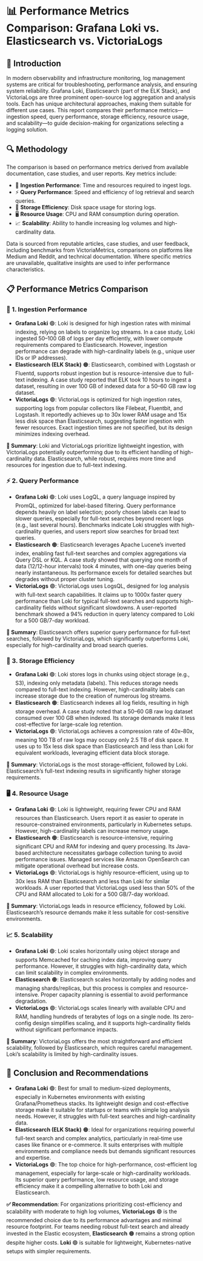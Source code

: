 # 📊 Performance Metrics Comparison: Grafana Loki vs. Elasticsearch vs. VictoriaLogs

## 📝 Introduction
In modern observability and infrastructure monitoring, log management systems are critical for troubleshooting, performance analysis, and ensuring system reliability. Grafana Loki, Elasticsearch (part of the ELK Stack), and VictoriaLogs are three prominent open-source log aggregation and analysis tools. Each has unique architectural approaches, making them suitable for different use cases. This report compares their performance metrics—ingestion speed, query performance, storage efficiency, resource usage, and scalability—to guide decision-making for organizations selecting a logging solution.

## 🔍 Methodology
The comparison is based on performance metrics derived from available documentation, case studies, and user reports. Key metrics include:
- 🚀 **Ingestion Performance**: Time and resources required to ingest logs.
- ⚡ **Query Performance**: Speed and efficiency of log retrieval and search queries.
- 💾 **Storage Efficiency**: Disk space usage for storing logs.
- 🖥️ **Resource Usage**: CPU and RAM consumption during operation.
- 📈 **Scalability**: Ability to handle increasing log volumes and high-cardinality data.

Data is sourced from reputable articles, case studies, and user feedback, including benchmarks from VictoriaMetrics, comparisons on platforms like Medium and Reddit, and technical documentation. Where specific metrics are unavailable, qualitative insights are used to infer performance characteristics.

## 📋 Performance Metrics Comparison

### 🚀 1. Ingestion Performance
- **Grafana Loki** 🟢: Loki is designed for high ingestion rates with minimal indexing, relying on labels to organize log streams. In a case study, Loki ingested 50–100 GB of logs per day efficiently, with lower compute requirements compared to Elasticsearch. However, ingestion performance can degrade with high-cardinality labels (e.g., unique user IDs or IP addresses).
- **Elasticsearch (ELK Stack)** 🟠: Elasticsearch, combined with Logstash or Fluentd, supports robust ingestion but is resource-intensive due to full-text indexing. A case study reported that ELK took 10 hours to ingest a dataset, resulting in over 100 GB of indexed data for a 50–60 GB raw log dataset.
- **VictoriaLogs** 🟣: VictoriaLogs is optimized for high ingestion rates, supporting logs from popular collectors like Filebeat, Fluentbit, and Logstash. It reportedly achieves up to 30x lower RAM usage and 15x less disk space than Elasticsearch, suggesting faster ingestion with fewer resources. Exact ingestion times are not specified, but its design minimizes indexing overhead.

**📌 Summary**: Loki and VictoriaLogs prioritize lightweight ingestion, with VictoriaLogs potentially outperforming due to its efficient handling of high-cardinality data. Elasticsearch, while robust, requires more time and resources for ingestion due to full-text indexing.

### ⚡ 2. Query Performance
- **Grafana Loki** 🟢: Loki uses LogQL, a query language inspired by PromQL, optimized for label-based filtering. Query performance depends heavily on label selection; poorly chosen labels can lead to slower queries, especially for full-text searches beyond recent logs (e.g., last several hours). Benchmarks indicate Loki struggles with high-cardinality queries, and users report slow searches for broad text queries.
- **Elasticsearch** 🟠: Elasticsearch leverages Apache Lucene’s inverted index, enabling fast full-text searches and complex aggregations via Query DSL or KQL. A case study showed that querying one month of data (12/12-hour intervals) took 4 minutes, with one-day queries being nearly instantaneous. Its performance excels for detailed searches but degrades without proper cluster tuning.
- **VictoriaLogs** 🟣: VictoriaLogs uses LogsQL, designed for log analysis with full-text search capabilities. It claims up to 1000x faster query performance than Loki for typical full-text searches and supports high-cardinality fields without significant slowdowns. A user-reported benchmark showed a 94% reduction in query latency compared to Loki for a 500 GB/7-day workload.

**📌 Summary**: Elasticsearch offers superior query performance for full-text searches, followed by VictoriaLogs, which significantly outperforms Loki, especially for high-cardinality and broad search queries.

### 💾 3. Storage Efficiency
- **Grafana Loki** 🟢: Loki stores logs in chunks using object storage (e.g., S3), indexing only metadata (labels). This reduces storage needs compared to full-text indexing. However, high-cardinality labels can increase storage due to the creation of numerous log streams.
- **Elasticsearch** 🟠: Elasticsearch indexes all log fields, resulting in high storage overhead. A case study noted that a 50–60 GB raw log dataset consumed over 100 GB when indexed. Its storage demands make it less cost-effective for large-scale log retention.
- **VictoriaLogs** 🟣: VictoriaLogs achieves a compression rate of 40x–80x, meaning 100 TB of raw logs may occupy only 2.5 TB of disk space. It uses up to 15x less disk space than Elasticsearch and less than Loki for equivalent workloads, leveraging efficient data block storage.

**📌 Summary**: VictoriaLogs is the most storage-efficient, followed by Loki. Elasticsearch’s full-text indexing results in significantly higher storage requirements.

### 🖥️ 4. Resource Usage
- **Grafana Loki** 🟢: Loki is lightweight, requiring fewer CPU and RAM resources than Elasticsearch. Users report it as easier to operate in resource-constrained environments, particularly in Kubernetes setups. However, high-cardinality labels can increase memory usage.
- **Elasticsearch** 🟠: Elasticsearch is resource-intensive, requiring significant CPU and RAM for indexing and query processing. Its Java-based architecture necessitates garbage collection tuning to avoid performance issues. Managed services like Amazon OpenSearch can mitigate operational overhead but increase costs.
- **VictoriaLogs** 🟣: VictoriaLogs is highly resource-efficient, using up to 30x less RAM than Elasticsearch and less than Loki for similar workloads. A user reported that VictoriaLogs used less than 50% of the CPU and RAM allocated to Loki for a 500 GB/7-day workload.

**📌 Summary**: VictoriaLogs leads in resource efficiency, followed by Loki. Elasticsearch’s resource demands make it less suitable for cost-sensitive environments.

### 📈 5. Scalability
- **Grafana Loki** 🟢: Loki scales horizontally using object storage and supports Memcached for caching index data, improving query performance. However, it struggles with high-cardinality data, which can limit scalability in complex environments.
- **Elasticsearch** 🟠: Elasticsearch scales horizontally by adding nodes and managing shards/replicas, but this process is complex and resource-intensive. Proper capacity planning is essential to avoid performance degradation.
- **VictoriaLogs** 🟣: VictoriaLogs scales linearly with available CPU and RAM, handling hundreds of terabytes of logs on a single node. Its zero-config design simplifies scaling, and it supports high-cardinality fields without significant performance impacts.

**📌 Summary**: VictoriaLogs offers the most straightforward and efficient scalability, followed by Elasticsearch, which requires careful management. Loki’s scalability is limited by high-cardinality issues.

## 🏁 Conclusion and Recommendations
- **Grafana Loki** 🟢: Best for small to medium-sized deployments, especially in Kubernetes environments with existing Grafana/Prometheus stacks. Its lightweight design and cost-effective storage make it suitable for startups or teams with simple log analysis needs. However, it struggles with full-text searches and high-cardinality data.
- **Elasticsearch (ELK Stack)** 🟠: Ideal for organizations requiring powerful full-text search and complex analytics, particularly in real-time use cases like finance or e-commerce. It suits enterprises with multiple environments and compliance needs but demands significant resources and expertise.
- **VictoriaLogs** 🟣: The top choice for high-performance, cost-efficient log management, especially for large-scale or high-cardinality workloads. Its superior query performance, low resource usage, and storage efficiency make it a compelling alternative to both Loki and Elasticsearch.

**✅ Recommendation**: For organizations prioritizing cost-efficiency and scalability with moderate to high log volumes, **VictoriaLogs** 🟣 is the recommended choice due to its performance advantages and minimal resource footprint. For teams needing robust full-text search and already invested in the Elastic ecosystem, **Elasticsearch** 🟠 remains a strong option despite higher costs. **Loki** 🟢 is suitable for lightweight, Kubernetes-native setups with simpler requirements.
